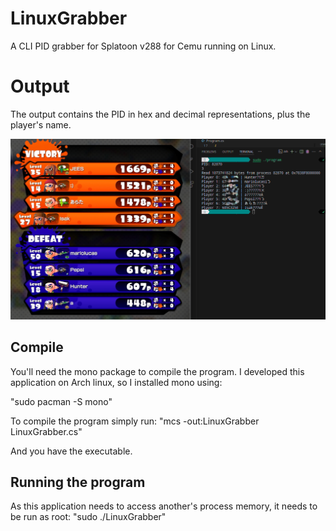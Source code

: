 # LinuxGrabber
A CLI PID grabber for Splatoon v288 for Cemu running on Linux.

# Output
The output contains the PID in hex and decimal representations, plus the player's name.

![image](preview.png)

## Compile
You'll need the mono package to compile the program. I developed this application on Arch linux, so I installed mono using:

"sudo pacman -S mono"

To compile the program simply run:
"mcs -out:LinuxGrabber LinuxGrabber.cs"

And you have the executable.

## Running the program
As this application needs to access another's process memory, it needs to be run as root:
"sudo ./LinuxGrabber"
